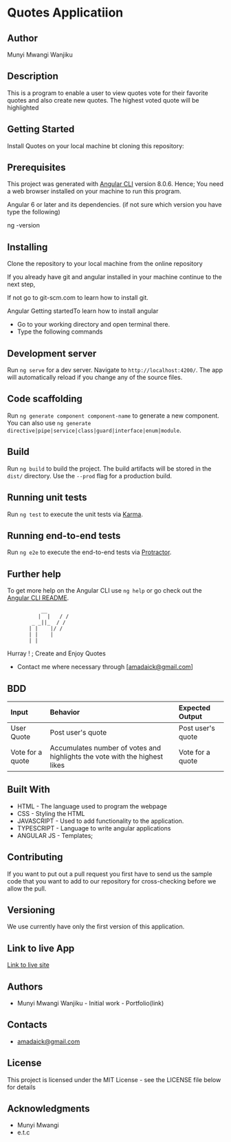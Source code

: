 # Quotes Applicatiion

## Author

Munyi Mwangi Wanjiku

## Description

This is a program to enable a user to view quotes vote for their favorite quotes and also create new quotes. The highest voted quote will be highlighted

## Getting Started

Install Quotes on your local machine bt cloning this repository:

## Prerequisites

This project was generated with [Angular CLI](https://github.com/angular/angular-cli) version 8.0.6.
Hence; You need a web browser installed on your machine to run this program.

Angular 6 or later and its dependencies. (if not sure which version you have type the following)

ng -version

## Installing

Clone the repository to your local machine from the online repository

If you already have git and angular installed in your machine continue to the next step,

If not go to git-scm.com to learn how to install git.

Angular Getting startedTo learn how to install angular

* Go to your working directory and open terminal there.
* Type the following commands

## Development server

Run `ng serve` for a dev server. Navigate to `http://localhost:4200/`. The app will automatically reload if you change any of the source files.

## Code scaffolding

Run `ng generate component component-name` to generate a new component. You can also use `ng generate directive|pipe|service|class|guard|interface|enum|module`.

## Build

Run `ng build` to build the project. The build artifacts will be stored in the `dist/` directory. Use the `--prod` flag for a production build.

## Running unit tests

Run `ng test` to execute the unit tests via [Karma](https://karma-runner.github.io).

## Running end-to-end tests

Run `ng e2e` to execute the end-to-end tests via [Protractor](http://www.protractortest.org/).

## Further help

To get more help on the Angular CLI use `ng help` or go check out the [Angular CLI README](https://github.com/angular/angular-cli/blob/master/README.md).

               __
              |  |   / /
            _ _||_  / /
           | |    |/ /
           | |    |
           | |
Hurray ! ; Create and Enjoy Quotes

* Contact me where necessary through [amadaick@gmail.com]

## BDD

| Input   |  Behavior | Expected Output|
|:--------|:---------|:--------------|
|User Quote| Post user's quote| Post user's quote|
|Vote for a quote|Accumulates number of votes and highlights the vote with the highest likes|Vote for a quote|Accumulates number of votes and highlights the vote with the highest likes|

## Built With

* HTML - The language used to program the webpage
* CSS - Styling the HTML
* JAVASCRIPT - Used to add functionality to the application.
* TYPESCRIPT - Language to write angular applications
* ANGULAR JS - Templates;

## Contributing

If you want to put out a pull request you first have to send us the sample code that you want to add to our repository for cross-checking before we allow the pull.

## Versioning

We use currently have only the first version of this application.

## Link to live App

<a href="https://munyiwamwangi.github.io/Quotes-App/">Link to live site</a>

## Authors

* Munyi Mwangi Wanjiku  - Initial work - Portfolio(link)

## Contacts

* amadaick@gmail.com

## License

This project is licensed under the MIT License - see the LICENSE file below for details

## Acknowledgments

* Munyi Mwangi
* e.t.c

